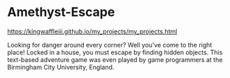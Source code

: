 # Amethyst-Escape
https://kingwaffleiii.github.io/my_projects/my_projects.html

Looking for danger around every corner? Well you've come to the right place! Locked in a house, you must escape by finding hidden objects. This text-based adventure game was even played by game programmers at the Birmingham City University, England.
